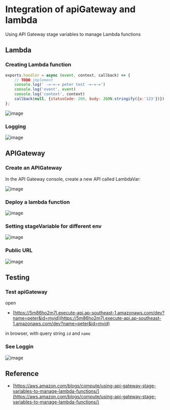 # Integration of apiGateway and lambda
Using API Gateway stage variables to manage Lambda functions

## Lambda

### Creating Lambda function
```js
exports.handler = async (event, context, callback) => {
    // TODO implement
    console.log(' -=-=-= peter test -=-=-=')
    console.log('event', event)
    console.log('context', context)
    callback(null, {statusCode: 200, body: JSON.stringify({a:'123'})})
};
```
![image](https://user-images.githubusercontent.com/5538753/41021901-9df0443a-699a-11e8-992a-41a446cc1742.png)



### Logging

![image](https://user-images.githubusercontent.com/5538753/41021279-6da185d4-6998-11e8-8438-6da1d1e6c5aa.png)

## APIGateway

### Create an APIGateway
In the API Gateway console, create a new API called LambdaVar:

![image](https://s3.amazonaws.com/awscomputeblogmedia/1_API-Gateway-create-new-API.png)

### Deploy a lambda function

![image](https://user-images.githubusercontent.com/5538753/41021369-bedeb4b2-6998-11e8-9cb7-2b50fea2530b.png)

### Setting stageVariable for different env

![image](https://user-images.githubusercontent.com/5538753/41021718-fa9fa0f0-6999-11e8-9457-3239cde80965.png)


### Public URL
![image](https://user-images.githubusercontent.com/5538753/41021521-3fe74b96-6999-11e8-9c9c-2bd85039ec88.png)

## Testing 

### Test apiGateway
open 
 - [https://5m86ho2m7l.execute-api.ap-southeast-1.amazonaws.com/dev?name=peter&id=myid](https://5m86ho2m7l.execute-api.ap-southeast-1.amazonaws.com/dev?name=peter&id=myid) 
 
 in browser, with query string `id` and `name`

### See Loggin
![image](https://user-images.githubusercontent.com/5538753/41021660-c9a29912-6999-11e8-9d63-6b7603bfa5ed.png)




## Reference
 - [https://aws.amazon.com/blogs/compute/using-api-gateway-stage-variables-to-manage-lambda-functions/](https://aws.amazon.com/blogs/compute/using-api-gateway-stage-variables-to-manage-lambda-functions/)